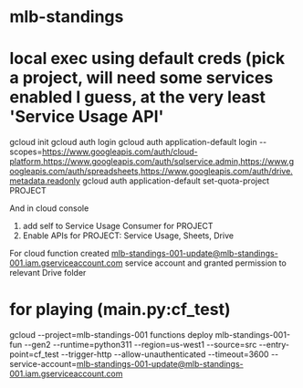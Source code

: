 # mlb-standings

# local exec using default creds (pick a project, will need some services enabled I guess, at the very least 'Service Usage API'

gcloud init
gcloud auth login
gcloud auth application-default login --scopes=https://www.googleapis.com/auth/cloud-platform,https://www.googleapis.com/auth/sqlservice.admin,https://www.googleapis.com/auth/spreadsheets,https://www.googleapis.com/auth/drive.metadata.readonly
gcloud auth application-default set-quota-project PROJECT

And in cloud console 
1. add self to Service Usage Consumer for PROJECT
2. Enable APIs for PROJECT: Service Usage, Sheets, Drive


For cloud function created mlb-standings-001-update@mlb-standings-001.iam.gserviceaccount.com service account and granted permission to relevant Drive folder

# for playing (main.py:cf_test)
gcloud --project=mlb-standings-001 functions deploy mlb-standings-001-fun --gen2 --runtime=python311 --region=us-west1 --source=src --entry-point=cf_test --trigger-http --allow-unauthenticated --timeout=3600 --service-account=mlb-standings-001-update@mlb-standings-001.iam.gserviceaccount.com

